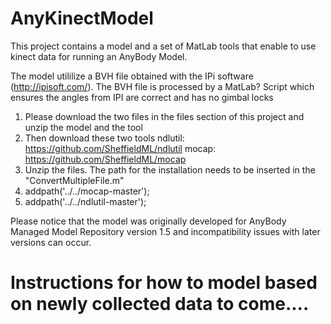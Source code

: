 # AnyKinectModel

This project contains a model and a set of MatLab tools that enable to use kinect data for running an AnyBody Model. 
 
The model utililize a BVH file obtained with the IPi software (http://ipisoft.com/). The BVH file is processed by a MatLab? Script which ensures the angles from IPI are correct and has no gimbal locks
 
1. Please download the two files in the files section of this project and unzip the model and the tool
2. Then download these two tools
        ndlutil: https://github.com/SheffieldML/ndlutil
        mocap: https://github.com/SheffieldML/mocap
3. Unzip the files. The path for the installation needs to be inserted in the "ConvertMultipleFile.m" 
4. addpath('../../mocap-master');
5. addpath('../../ndlutil-master');

Please notice that the model was originally developed for AnyBody Managed Model Repository version 1.5 and incompatibility issues with later versions can occur.

# Instructions for how to model based on newly collected data to come....